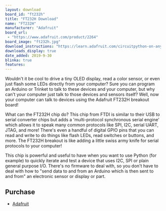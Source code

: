 ```yaml
---
layout: download
board_id: "ft232h"
title: "FT232H Download"
name: "FT232H"
manufacturer: "Adafruit"
board_url:
 - "https://www.adafruit.com/product/2264"
board_image: "ft232h.jpg"
download_instructions: "https://learn.adafruit.com/circuitpython-on-any-computer-with-ft232h"
downloads_display: true
date_added: 2019-9-30
blinka: true
features:
---
```


Wouldn't it be cool to drive a tiny OLED display, read a color sensor, or even just flash some LEDs directly from your computer?  Sure you can program an Arduino or Trinket to talk to these devices and your computer, but why can't your computer just talk to those devices and sensors itself?  Well, now your computer can talk to devices using the Adafruit FT232H breakout board!

What can the FT232H chip do?  This chip from FTDI is similar to their USB to serial converter chips but adds a 'multi-protocol synchronous serial engine' which allows it to speak many common protocols like SPI, I2C, serial UART, JTAG, and more!  There's even a handful of digital GPIO pins that you can read and write to do things like flash LEDs, read switches or buttons, and more.  The FT232H breakout is like adding a little swiss army knife for serial protocols to your computer!

This chip is powerful and useful to have when you want to use Python (for example) to quickly iterate and test a device that uses I2C, SPI or plain general purpose I/O. There's no firmware to deal with, so you don't have to deal with how to "send data to and from an Arduino which is then sent to and from" an electronic sensor or display or part.

## Purchase
* [Adafruit](https://www.adafruit.com/product/2264)
